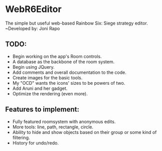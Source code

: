 # WebR6Editor
The simple but useful web-based Rainbow Six: Siege strategy editor.
~Developed by: Joni Rapo

## TODO:
- Begin working on the app's Room controls.
- A database as the backbone of the room system.
- Begin using JQuery.
- Add comments and overall documentation to the code.
- Create images for the basic tools.
- My "OCD" wants the icons' sizes to be powers of two.
- Add Aruni and her gadget.
- Optimize the rendering (even more).

## Features to implement:
- Fully featured roomsystem with anonymous edits.
- More tools: line, path, rectangle, circle.
- Ability to hide and show objects based on their group or some kind of filtering.
- History for undo/redo.
